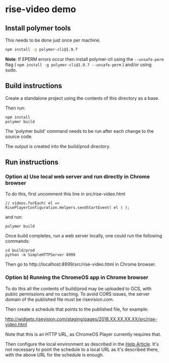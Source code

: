 # rise-video demo

## Install polymer tools

This needs to be done just once per machine.

```bash
npm install -g polymer-cli@1.9.7
```

**Note**: If EPERM errors occur then install polymer-cli using the
`--unsafe-perm` flag ( `npm install -g polymer-cli@1.9.7 --unsafe-perm` )
and/or using sudo.

## Build instructions

Create a standalone project using the contents of this directory as a base.

Then run:

```
npm install
polymer build
```

The 'polymer build' command needs to be run after each change to the source
code.

The output is created into the build/prod directory.

## Run instructions

### Option a) Use local web server and run directly in Chrome browser

To do this, first uncomment this line in src/rise-video.html

`// videos.forEach( el => RisePlayerConfiguration.Helpers.sendStartEvent( el ) );`

and run:

`polymer build`

Once build completes, run a web server locally, one could run the following commands:

```
cd build/prod
python -m SimpleHTTPServer 8999
```

Then go to http://localhost:8999/src/rise-video.html in Chrome browser.


### Option b) Running the ChromeOS app in Chrome browser

To do this all the contents of build/prod may be uploaded to GCS,
with public permissions and no caching. To avoid CORS issues, the server
domain of the published file must be risevision.com.

Then create a schedule that points to the published file, for example:

  http://widgets.risevision.com/staging/pages/2018.XX.XX.XX.XX/src/rise-video.html

Note that this is an HTTP URL, as ChromeOS Player currently requires that.

Then configure the local environment as described in the
[Help Article](https://help.risevision.com/hc/en-us/articles/360020390692-HTML-Templates-Local-Development-Setup-and-Installation-Process). It's not necessary to point the schedule to a local URL as it's described there, with the above URL for the schedule is enough.

